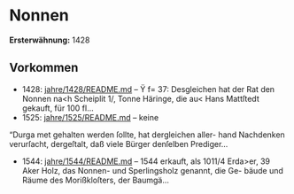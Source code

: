 # Nonnen

**Ersterwähnung:** 1428

## Vorkommen
- 1428: [jahre/1428/README.md](../jahre/1428/README.md) – Ÿ f= 37:
Desgleichen hat der Rat den Nonnen na<h Scheiplit
1/, Tonne Häringe, die au< Hans Mattſtedt gekauft, für
100 fl...
- 1525: [jahre/1525/README.md](../jahre/1525/README.md) – keine

“Durga met gehalten werden ſollte, hat dergleichen aller-
hand Nachdenken verurſacht, dergeſtalt, daß viele Bürger
denſelben Prediger...
- 1544: [jahre/1544/README.md](../jahre/1544/README.md) – 1544 erkauft, als 1011/4 Erda>er, 39 Aker
Holz, das Nonnen- und Sperlingsholz genannt, die Ge-
bäude und Räume des Morißkloſters, der Baumgä...

